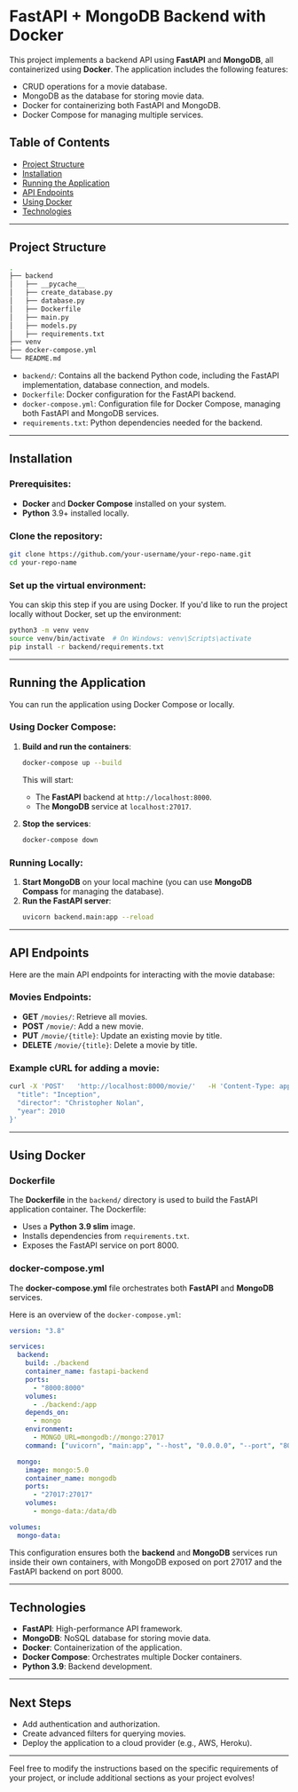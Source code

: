 
# FastAPI + MongoDB Backend with Docker

This project implements a backend API using **FastAPI** and **MongoDB**, all containerized using **Docker**. The application includes the following features:
- CRUD operations for a movie database.
- MongoDB as the database for storing movie data.
- Docker for containerizing both FastAPI and MongoDB.
- Docker Compose for managing multiple services.

## Table of Contents
- [Project Structure](#project-structure)
- [Installation](#installation)
- [Running the Application](#running-the-application)
- [API Endpoints](#api-endpoints)
- [Using Docker](#using-docker)
- [Technologies](#technologies)

---

## Project Structure

```bash
.
├── backend
│   ├── __pycache__
│   ├── create_database.py
│   ├── database.py
│   ├── Dockerfile
│   ├── main.py
│   ├── models.py
│   ├── requirements.txt
├── venv
├── docker-compose.yml
└── README.md
```

- `backend/`: Contains all the backend Python code, including the FastAPI implementation, database connection, and models.
- `Dockerfile`: Docker configuration for the FastAPI backend.
- `docker-compose.yml`: Configuration file for Docker Compose, managing both FastAPI and MongoDB services.
- `requirements.txt`: Python dependencies needed for the backend.

---

## Installation

### Prerequisites:
- **Docker** and **Docker Compose** installed on your system.
- **Python** 3.9+ installed locally.

### Clone the repository:
```bash
git clone https://github.com/your-username/your-repo-name.git
cd your-repo-name
```

### Set up the virtual environment:
You can skip this step if you are using Docker. If you'd like to run the project locally without Docker, set up the environment:
```bash
python3 -m venv venv
source venv/bin/activate  # On Windows: venv\Scripts\activate
pip install -r backend/requirements.txt
```

---

## Running the Application

You can run the application using Docker Compose or locally.

### Using Docker Compose:

1. **Build and run the containers**:
   ```bash
   docker-compose up --build
   ```

   This will start:
   - The **FastAPI** backend at `http://localhost:8000`.
   - The **MongoDB** service at `localhost:27017`.

2. **Stop the services**:
   ```bash
   docker-compose down
   ```

### Running Locally:

1. **Start MongoDB** on your local machine (you can use **MongoDB Compass** for managing the database).
2. **Run the FastAPI server**:
   ```bash
   uvicorn backend.main:app --reload
   ```

---

## API Endpoints

Here are the main API endpoints for interacting with the movie database:

### Movies Endpoints:

- **GET** `/movies/`: Retrieve all movies.
- **POST** `/movie/`: Add a new movie.
- **PUT** `/movie/{title}`: Update an existing movie by title.
- **DELETE** `/movie/{title}`: Delete a movie by title.

### Example cURL for adding a movie:
```bash
curl -X 'POST'   'http://localhost:8000/movie/'   -H 'Content-Type: application/json'   -d '{
  "title": "Inception",
  "director": "Christopher Nolan",
  "year": 2010
}'
```

---

## Using Docker

### Dockerfile

The **Dockerfile** in the `backend/` directory is used to build the FastAPI application container. The Dockerfile:
- Uses a **Python 3.9 slim** image.
- Installs dependencies from `requirements.txt`.
- Exposes the FastAPI service on port 8000.

### docker-compose.yml

The **docker-compose.yml** file orchestrates both **FastAPI** and **MongoDB** services.

Here is an overview of the `docker-compose.yml`:
```yaml
version: "3.8"

services:
  backend:
    build: ./backend
    container_name: fastapi-backend
    ports:
      - "8000:8000"
    volumes:
      - ./backend:/app
    depends_on:
      - mongo
    environment:
      - MONGO_URL=mongodb://mongo:27017
    command: ["uvicorn", "main:app", "--host", "0.0.0.0", "--port", "8000"]

  mongo:
    image: mongo:5.0
    container_name: mongodb
    ports:
      - "27017:27017"
    volumes:
      - mongo-data:/data/db

volumes:
  mongo-data:
```

This configuration ensures both the **backend** and **MongoDB** services run inside their own containers, with MongoDB exposed on port 27017 and the FastAPI backend on port 8000.

---

## Technologies

- **FastAPI**: High-performance API framework.
- **MongoDB**: NoSQL database for storing movie data.
- **Docker**: Containerization of the application.
- **Docker Compose**: Orchestrates multiple Docker containers.
- **Python 3.9**: Backend development.

---

## Next Steps

- Add authentication and authorization.
- Create advanced filters for querying movies.
- Deploy the application to a cloud provider (e.g., AWS, Heroku).

---

Feel free to modify the instructions based on the specific requirements of your project, or include additional sections as your project evolves!
